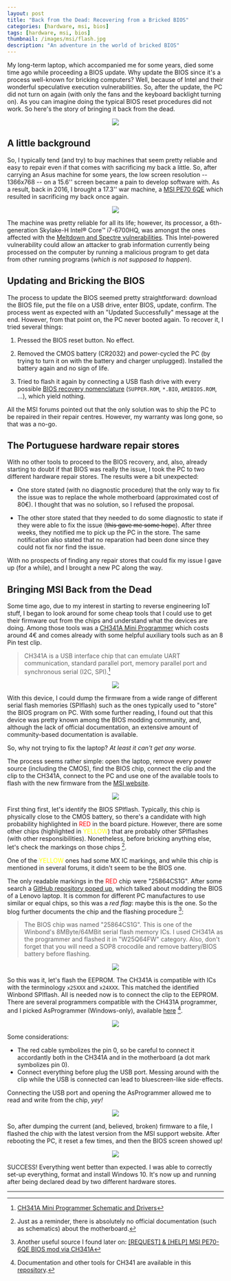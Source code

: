 ```yaml
---
layout: post
title: "Back from the Dead: Recovering from a Bricked BIOS"
categories: [hardware, msi, bios]
tags: [hardware, msi, bios]
thumbnail: /images/msi/flash.jpg
description: "An adventure in the world of bricked BIOS"
---
```


My long-term laptop, which accompanied me for some years, died some time ago while proceeding a BIOS update. Why update the BIOS since it's a process well-known for bricking computers? Well, because of Intel and their wonderful speculative execution vulnerabilities. So, after the update, the PC did not turn on again (with only the fans and the keyboard backlight turning on). As you can imagine doing the typical BIOS reset procedures did not work. So here's the story of bringing it back from the dead.

<!--more-->

<center><img src="/images/msi/laptop.jpg" style="max-width:500px"></center>

## A little background

So, I typically tend (and try) to buy machines that seem pretty reliable and easy to repair even if that comes with sacrificing my back a little. So, after carrying an Asus machine for some years, the low screen resolution -- 1366x768 -- on a 15.6'' screen became a pain to develop software with. As a result, back in 2016, I brought a 17.3'' war machine, a [MSI PE70 6QE](https://www.msi.com/Laptop/PE70-6QE/Specification) which resulted in sacrificing my back once again.

<center><img src="/images/msi/meltdown-spectre.png" style="max-width:200px"></center>

The machine was pretty reliable for all its life; however, its processor, a 6th-generation Skylake-H Intel® Core™ i7-6700HQ, was amongst the ones affected with the [Meltdown and Spectre vulnerabilities](https://meltdownattack.com/). This Intel-powered vulnerability could allow an attacker to grab information currently being processed on the computer by running a malicious program to get data from other running programs (_which is not supposed to happen_).

## Updating and Bricking the BIOS

The process to update the BIOS seemed pretty straightforward: download the BIOS file, put the file on a USB drive, enter BIOS, update, confirm. The process went as expected with an "Updated Successfully" message at the end. However, from that point on, the PC never booted again. To recover it, I tried several things:

1. Pressed the BIOS reset button. No effect.

2. Removed the CMOS battery (CR2032) and power-cycled the PC (by trying to turn it on with the battery and charger unplugged). Installed the battery again and no sign of life.

3. Tried to flash it again by connecting a USB flash drive with every possible [BIOS recovery nomenclature](https://forum-en.msi.com/index.php?topic=269702.0) (`SUPPER.ROM`, `*.BIO`, `AMIBIOS.ROM`, ...), which yield nothing.

All the MSI forums pointed out that the only solution was to ship the PC to be repaired in their repair centres. However, my warranty was long gone, so that was a no-go.

## The Portuguese hardware repair stores

With no other tools to proceed to the BIOS recovery, and, also, already starting to doubt if that BIOS was really the issue, I took the PC to two different hardware repair stores. The results were a bit unexpected:

- One store stated (with no diagnostic procedure) that the only way to fix the issue was to replace the whole motherboard (approximated cost of 80€). I thought that was no solution, so I refused the proposal.

- The other store stated that they needed to do some diagnostic to state if they were able to fix the issue (~~this gave me some hope~~). After three weeks, they notified me to pick up the PC in the store. The same notification also stated that no reparation had been done since they could not fix nor find the issue.

With no prospects of finding any repair stores that could fix my issue I gave up (for a while), and I brought a new PC along the way.

## Bringing MSI Back from the Dead

Some time ago, due to my interest in starting to reverse engineering IoT stuff, I began to look around for some cheap tools that I could use to get their firmware out from the chips and understand what the devices are doing. Among those tools was a [CH341A Mini Programmer](https://www.aliexpress.com/item/32725360255.html) which costs around 4€ and comes already with some helpful auxiliary tools such as an 8 Pin test clip.

> CH341A is a USB interface chip that can emulate UART communication, standard parallel port, memory parallel port and synchronous serial (I2C, SPI).[^1]

<center><img src="/images/msi/spi.png" style="max-width:250px"></center>

With this device, I could dump the firmware from a wide range of different serial flash memories (SPIflash) such as the ones typically used to "store" the BIOS program on PC. With some further reading, I found out that this device was pretty known among the BIOS modding community, and, although the lack of official documentation, an extensive amount of community-based documentation is available.

So, why not trying to fix the laptop? _At least it can't get any worse._

The process seems rather simple: open the laptop, remove every power source (including the CMOS), find the BIOS chip, connect the clip and the clip to the CH341A, connect to the PC and use one of the available tools to flash with the new firmware from the [MSI website](https://www.msi.com/Laptop/support/PE70-6QE).

<center><img src="/images/msi/MSI-PE70.jpg" style="max-width:100%"></center>

First thing first, let's identify the BIOS SPIflash. Typically, this chip is physically close to the CMOS battery, so there's a candidate with high probability highlighted in <span style="color:red;">RED</span> in the board picture. However, there are some other chips (highlighted in <span style="color:yellow;">YELLOW</span>) that are probably other SPIflashes (with other responsibilities). Nonetheless, before bricking anything else, let's check the markings on those chips [^2].

One of the <span style="color:yellow;">YELLOW</span> ones had some MX IC markings, and while this chip is mentioned in several forums, it didn't seem to be the BIOS one.

The only readable markings in the <span style="color:red;">RED</span> chip were "25864CS1G". After some search a [GitHub repository poped up](https://github.com/yibudak/3jcn31ww-mod), which talked about modding the BIOS of a Lenovo laptop. It is common for different PC manufactures to use similar or equal chips, so this was a _red flag_: maybe this is the one. So the blog further documents the chip and the flashing procedure [^4]:

> The BIOS chip was named "25864CS1G". This is one of the Winbond's 8MByte/64MBit serial flash memory ICs. I used CH341A as the programmer and flashed it in "W25Q64FW" category. Also, don't forget that you will need a SOP8 crocodile and remove battery/BIOS battery before flashing.

<center><img src="/images/msi/programmer.png" style="max-width:400px"></center>

So this was it, let's flash the EEPROM. The CH341A is compatible with ICs with the terminology `x25XXX` and `x24XXX`. This matched the identified Winbond SPIflash. All is needed now is to connect the clip to the EEPROM. There are several programmers compatible with the CH431A programmer, and I picked AsProgrammer (Windows-only), available [here](https://github.com/nofeletru/UsbAsp-flash) [^5].

<center><img src="/images/msi/flash.jpg" style="max-width:500px"></center>

Some considerations:

- The red cable symbolizes the pin 0, so be careful to connect it accordantly both in the CH341A and in the motherboard (a dot mark symbolizes pin 0).
- Connect everything before plug the USB port. Messing around with the clip while the USB is connected can lead to bluescreen-like side-effects.

Connecting the USB port and opening the AsProgrammer allowed me to read and write from the chip, _yey!_

<center><img src="/images/msi/capture.jpg" style="max-width:400px"></center>

So, after dumping the current (and, believed, broken) firmware to a file, I flashed the chip with the latest version from the MSI support website. After rebooting the PC, it reset a few times, and then the BIOS screen showed up!

<center><img src="/images/msi/bios.jpg" style="max-width:400px"></center>

SUCCESS! Everything went better than expected. I was able to correctly set-up everything, format and install Windows 10. It's now up and running after being declared dead by two different hardware stores.

---

[^1]: [CH341A Mini Programmer Schematic and Drivers](https://www.onetransistor.eu/2017/08/ch341a-mini-programmer-schematic.html)
[^2]: Just as a reminder, there is absolutely no official documentation (such as schematics) about the motherboard.
[^3]: The W25Q64FW documentation is available here: [Winbond SPIflash W25Q64FW](https://www.winbond.com/resource-files/w25q64fw_revd_032513.pdf).
[^4]: Another useful source I found later on: [\[REQUEST\] & \[HELP\] MSI PE70-6QE BIOS mod via CH341A](https://www.win-raid.com/t5311f16-REQUEST-amp-HELP-MSI-PE-QE-BIOS-mod-via-CH-A.html)
[^5]: Documentation and other tools for CH341 are available in this [repository](https://github.com/boseji/CH341-Store).

